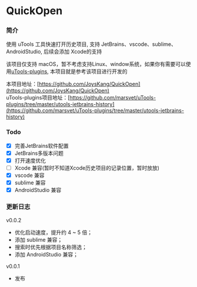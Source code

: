 # QuickOpen

### 简介

使用 uTools 工具快速打开历史项目, 支持 JetBrains、vscode、sublime、AndroidStudio, 后续会添加 Xcode的支持

该项目仅支持 macOS，暂不考虑支持Linux、window系统，如果你有需要可以使用[uTools-plugins](https://github.com/marsvet/uTools-plugins/tree/master/utools-jetbrains-history), 本项目就是参考该项目进行开发的

本项目地址：[https://github.com/JoysKang/QuickOpen](https://github.com/JoysKang/QuickOpen)  
uTools-plugins项目地址：[https://github.com/marsvet/uTools-plugins/tree/master/utools-jetbrains-history](https://github.com/marsvet/uTools-plugins/tree/master/utools-jetbrains-history)

### Todo

- [x] 完善JetBrains软件配置
- [x] JetBrains多版本问题
- [x] 打开速度优化
- [ ] Xcode 兼容(暂时不知道Xcode历史项目的记录位置，暂时放放)
- [x] vscode 兼容
- [x] sublime 兼容
- [x] AndroidStudio 兼容

### 更新日志

v0.0.2
- 优化启动速度，提升约 4 ~ 5 倍；
- 添加 sublime 兼容；
- 搜索时优先根据项目名称筛选；
- 添加 AndroidStudio 兼容；

v0.0.1
- 发布
